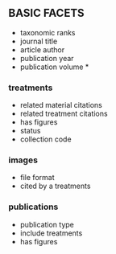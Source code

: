 ## BASIC FACETS

* taxonomic ranks
* journal title
* article author
* publication year
* publication volume *


### treatments

* related material citations
* related treatment citations
* has figures
* status
* collection code


### images

* file format
* cited by a treatments


### publications

* publication type
* include treatments
* has figures
